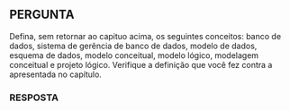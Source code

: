 ## PERGUNTA

Defina, sem retornar ao capituo acima, os seguintes conceitos: banco de dados, sistema de gerência de banco de dados, modelo de dados, esquema de dados, modelo conceitual, modelo lógico, modelagem conceitual e projeto lógico. Verifique a definição que você fez contra a apresentada no capítulo.

### RESPOSTA
